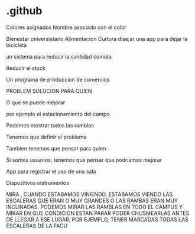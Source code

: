 # .github

Colores asignados 
Nombre asociado con el color 

Bienestar universistario
Alimentacion
Curtura
dise;ar una app para dejar la bicicleta

un sistema para reducir la cantidad comida.

Reducir el stock

Un programa de produccion de comercios

PROBLEM SOLUCION PARA QUIEN

O que se puede mejorar

por ejemplo el estacionamiento del campo

Podemos mostrar todos las ramblas 

Tenemos que definir el problema

Tambien tenemos que pensar para quien

Si somos usuarios, tenemos que pensar que podriamos mejorar

App para registrar el uso de una sala

Dispositivos instrumentos 


MIRA , CUANDO ESTABAMOS VINIENDO, ESTABAMOS VIENDO LAS ESCALERAS QUE ERAN O MUY GRANDES O LAS RAMBAS ERAN MUY INCLINADAS. PODEMOS MIRAR LAS RAMBLAS EN TODO EL CAMPUS Y MIRAR EN QUE CONDICION ESTAN PARAR PODER CHUSMEARLAS ANTES DE LLEGAR A ESE LUGAR, POR EJEMPLO, TENER MARCADAS TODAS LAS ESCALERAS DE LA FACU